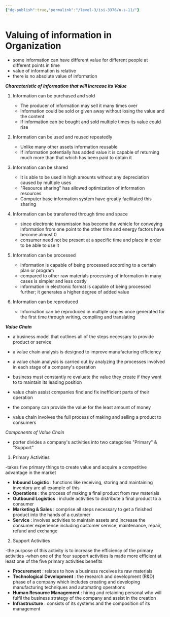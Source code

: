 ```yaml
---
{"dg-publish":true,"permalink":"/level-3/isi-3376/n-s-11/"}
---
```



# Valuing of information in Organization 


- some information can have different value for different people at different points in time
- value of information is relative 
- there is no absolute value of information


 ***Characteristic of Information that will Increase its Value***

1. Information can be purchased and sold
	- The producer of information may sell it many times over
	- Information could be sold or given away without losing the value and the content
	- If information can be bought and sold multiple times its value could rise

2. Information can be used and reused repeatedly 
	- Unlike many other assets information reusable 
	- If information potentially has added value it is capable of returning much more than that which has been paid to obtain it

3. Information can be shared
	- It is able to be used in high amounts without any depreciation caused by multiple uses
	- "Resource sharing" has allowed optimization of information resources
	- Computer base information system have greatly facilitated this sharing

4. Information can be transferred through time and space
	- since electronic transmission has become the vehicle for conveying information from one point to the other time and energy factors have become almost 0
	- consumer need not be present at a specific time and place in order to be able to use it

5. Information can be processed 
	- information is capable of being processed according to a certain plan or program 
	- compared to other raw materials processing of information in many cases is simpler and less costly
	- information in electronic format is capable of being processed further; it generates a higher degree of added value

6. Information can be reproduced
	- Information can be reproduced in multiple copies once generated for the first time through writing, compiling and translating



***Value Chain***

- a business model that outlines all of the steps necessary to provide product or service
- a value chain analysis is designed to improve manufacturing efficiency
- a value chain analysis is carried out by analyzing the processes involved in each stage of a company's operation
- business must constantly re evaluate the value they create if they want to to maintain its leading position

- value chain assist companies find and fix inefficient parts of their operation 
- the company can provide the value for the least amount of money
- value chain involves the full process of making and selling a product to consumers


*Components of Value Chain*

- porter divides a company's activities into two categories "Primary" & "Support"


1. Primary Activities

-takes five primary things to create value and acquire a competitive advantage in the market 


- **Inbound Logistic** : functions like receiving, storing and maintaining inventory are all example of this
- **Operations** : the process of making a final product from raw materials 
- **Outbound Logistics** : include activities to distribute a final product to a consumer
- **Marketing & Sales** : comprise all steps necessary to get a finished product into the hands of a customer
- **Service** : involves activities to maintain assets and increase the consumer experience including customer service, maintenance, repair, refund and exchange 

2. Support Activities 

-the purpose of this activity is to increase the efficiency of the primary activities 
-when one of the four support activities is made more efficient at least one of the five primary activities benefits 

- **Procurement** : relates to how a business receives its raw materials 
- **Technological Development** : the research and development (R&D) phase of a company which includes creating and developing manufacturing techniques and automating operations
- **Human Resource Management** : hiring and retaining personal who will fulfil the business strategy of the company and assist in the creation
- **Infrastructure** : consists of its systems and the composition of its management 


